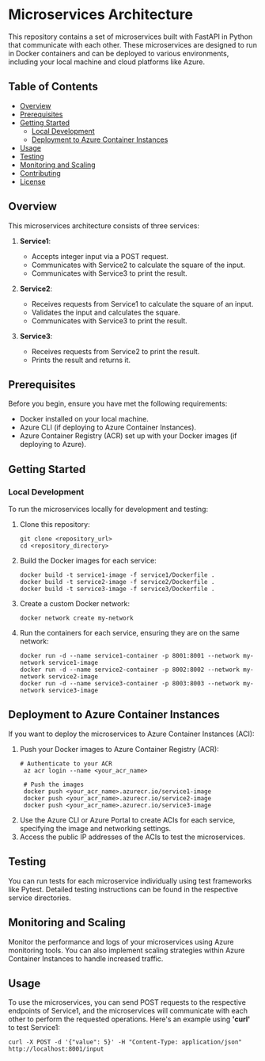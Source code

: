 # Microservices Architecture 

This repository contains a set of microservices built with FastAPI in Python that communicate with each other. These microservices are designed to run in Docker containers and can be deployed to various environments, including your local machine and cloud platforms like Azure.


## Table of Contents

- [Overview](#overview)
- [Prerequisites](#prerequisites)
- [Getting Started](#getting-started)
  - [Local Development](#local-development)
  - [Deployment to Azure Container Instances](#deployment-to-azure-container-instances)
- [Usage](#usage)
- [Testing](#testing)
- [Monitoring and Scaling](#monitoring-and-scaling)
- [Contributing](#contributing)
- [License](#license)

## Overview

This microservices architecture consists of three services:

1. **Service1**:
   - Accepts integer input via a POST request.
   - Communicates with Service2 to calculate the square of the input.
   - Communicates with Service3 to print the result.
   
2. **Service2**:
   - Receives requests from Service1 to calculate the square of an input.
   - Validates the input and calculates the square.
   - Communicates with Service3 to print the result.

3. **Service3**:
   - Receives requests from Service2 to print the result.
   - Prints the result and returns it.

## Prerequisites

Before you begin, ensure you have met the following requirements:

- Docker installed on your local machine.
- Azure CLI (if deploying to Azure Container Instances).
- Azure Container Registry (ACR) set up with your Docker images (if deploying to Azure).

## Getting Started

### Local Development

To run the microservices locally for development and testing:

1. Clone this repository:

   ```shell
   git clone <repository_url>
   cd <repository_directory>

2. Build the Docker images for each service:
   
   ```shell
   docker build -t service1-image -f service1/Dockerfile .
   docker build -t service2-image -f service2/Dockerfile .
   docker build -t service3-image -f service3/Dockerfile .

3. Create a custom Docker network:

   ```shell
   docker network create my-network

4. Run the containers for each service, ensuring they are on the same network:

   ```shell
   docker run -d --name service1-container -p 8001:8001 --network my-network service1-image
   docker run -d --name service2-container -p 8002:8002 --network my-network service2-image
   docker run -d --name service3-container -p 8003:8003 --network my-network service3-image

## Deployment to Azure Container Instances
If you want to deploy the microservices to Azure Container Instances (ACI):
1. Push your Docker images to Azure Container Registry (ACR):
   ```shell
   # Authenticate to your ACR
    az acr login --name <your_acr_name>
    
    # Push the images
    docker push <your_acr_name>.azurecr.io/service1-image
    docker push <your_acr_name>.azurecr.io/service2-image
    docker push <your_acr_name>.azurecr.io/service3-image

3. Use the Azure CLI or Azure Portal to create ACIs for each service, specifying the image and networking settings.
4. Access the public IP addresses of the ACIs to test the microservices.

## Testing
You can run tests for each microservice individually using test frameworks like Pytest. Detailed testing instructions can be found in the respective service directories.
## Monitoring and Scaling
Monitor the performance and logs of your microservices using Azure monitoring tools. You can also implement scaling strategies within Azure Container Instances to handle increased traffic.
## Usage
To use the microservices, you can send POST requests to the respective endpoints of Service1, and the microservices will communicate with each other to perform the requested operations.
Here's an example using **'curl'** to test Service1:
   ```shell
   curl -X POST -d '{"value": 5}' -H "Content-Type: application/json" http://localhost:8001/input

